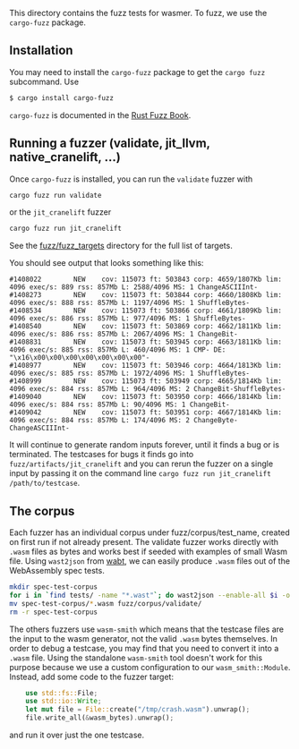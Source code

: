 This directory contains the fuzz tests for wasmer. To fuzz, we use the `cargo-fuzz` package.

## Installation

You may need to install the `cargo-fuzz` package to get the `cargo fuzz` subcommand. Use

```sh
$ cargo install cargo-fuzz
```

`cargo-fuzz` is documented in the [Rust Fuzz Book](https://rust-fuzz.github.io/book/cargo-fuzz.html).

## Running a fuzzer (validate, jit_llvm, native_cranelift, ...)

Once `cargo-fuzz` is installed, you can run the `validate` fuzzer with
```sh
cargo fuzz run validate
```
or the `jit_cranelift` fuzzer
```sh
cargo fuzz run jit_cranelift
```
See the [fuzz/fuzz_targets](https://github.com/wasmerio/wasmer/tree/fuzz/fuzz_targets/) directory for the full list of targets.

You should see output that looks something like this:

```
#1408022        NEW    cov: 115073 ft: 503843 corp: 4659/1807Kb lim: 4096 exec/s: 889 rss: 857Mb L: 2588/4096 MS: 1 ChangeASCIIInt-
#1408273        NEW    cov: 115073 ft: 503844 corp: 4660/1808Kb lim: 4096 exec/s: 888 rss: 857Mb L: 1197/4096 MS: 1 ShuffleBytes-
#1408534        NEW    cov: 115073 ft: 503866 corp: 4661/1809Kb lim: 4096 exec/s: 886 rss: 857Mb L: 977/4096 MS: 1 ShuffleBytes-
#1408540        NEW    cov: 115073 ft: 503869 corp: 4662/1811Kb lim: 4096 exec/s: 886 rss: 857Mb L: 2067/4096 MS: 1 ChangeBit-
#1408831        NEW    cov: 115073 ft: 503945 corp: 4663/1811Kb lim: 4096 exec/s: 885 rss: 857Mb L: 460/4096 MS: 1 CMP- DE: "\x16\x00\x00\x00\x00\x00\x00\x00"-
#1408977        NEW    cov: 115073 ft: 503946 corp: 4664/1813Kb lim: 4096 exec/s: 885 rss: 857Mb L: 1972/4096 MS: 1 ShuffleBytes-
#1408999        NEW    cov: 115073 ft: 503949 corp: 4665/1814Kb lim: 4096 exec/s: 884 rss: 857Mb L: 964/4096 MS: 2 ChangeBit-ShuffleBytes-
#1409040        NEW    cov: 115073 ft: 503950 corp: 4666/1814Kb lim: 4096 exec/s: 884 rss: 857Mb L: 90/4096 MS: 1 ChangeBit-
#1409042        NEW    cov: 115073 ft: 503951 corp: 4667/1814Kb lim: 4096 exec/s: 884 rss: 857Mb L: 174/4096 MS: 2 ChangeByte-ChangeASCIIInt-
```

It will continue to generate random inputs forever, until it finds a bug or is terminated. The testcases for bugs it finds go into `fuzz/artifacts/jit_cranelift` and you can rerun the fuzzer on a single input by passing it on the command line `cargo fuzz run jit_cranelift /path/to/testcase`.

## The corpus

Each fuzzer has an individual corpus under fuzz/corpus/test_name, created on first run if not already present. The validate fuzzer works directly with `.wasm` files as bytes and works best if seeded with examples of small Wasm file. Using `wast2json` from [wabt](https://github.com/WebAssembly/wabt), we can easily produce `.wasm` files out of the WebAssembly spec tests.

```sh
mkdir spec-test-corpus
for i in `find tests/ -name "*.wast"`; do wast2json --enable-all $i -o spec-test-corpus/$(basename $i).json; done
mv spec-test-corpus/*.wasm fuzz/corpus/validate/
rm -r spec-test-corpus
```

The others fuzzers use `wasm-smith` which means that the testcase files are the input to the wasm generator, not the valid `.wasm` bytes themselves. In order to debug a testcase, you may find that you need to convert it into a `.wasm` file. Using the standalone `wasm-smith` tool doesn't work for this purpose because we use a custom configuration to our `wasm_smith::Module`. Instead, add some code to the fuzzer target:

```rust
    use std::fs::File;
    use std::io::Write;
    let mut file = File::create("/tmp/crash.wasm").unwrap();
    file.write_all(&wasm_bytes).unwrap();
```

and run it over just the one testcase.
